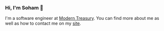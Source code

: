 ### Hi, I'm Soham 👋

I'm a software engineer at [Modern Treasury](https://www.moderntreasury.com). You can find more about me as well as how to contact me on my [site](https://soham.place).
